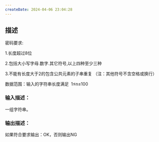 ```yaml
---
createDate: 2024-04-06 23:04:28
---
```

## 描述

密码要求:

1.长度超过8位

2.包括大小写字母.数字.其它符号,以上四种至少三种

3.不能有长度大于2的包含公共元素的子串重复 （注：其他符号不含空格或换行）

数据范围：输入的字符串长度满足  1≤n≤100 

### 输入描述：

一组字符串。

### 输出描述：

如果符合要求输出：OK，否则输出NG